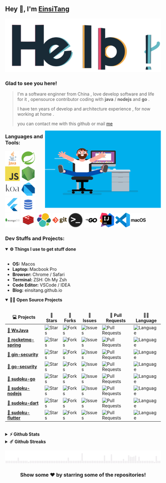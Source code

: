 ## Hey 👋, I'm [EinsiTang](https://github.com/einsitang)


![](gifs/hello.gif)


### Glad to see you here! &nbsp;

> I'm a software enginner from China , love develop software and life for it , opensource contributor coding with **java** / **nodejs** and **go** .
> 
> I have ten years of develop and architecture experience , for now working at home .
> 
> you can contact me with this github or mail [me](mailto:my-tangjianbin@163.com)

<img align="right" height="250" width="375" alt="" src="https://raw.githubusercontent.com/einsitang/einsitang/master/gifs/coder.gif" />


### Languages and Tools:

<code><img height="47" src="https://raw.githubusercontent.com/github/explore/main/topics/java/java.png" alt="java"></code>
<code><img height="47" src="https://raw.githubusercontent.com/github/explore/main/topics/spring/spring.png" alt="spring"></code>
<code><img height="47" src="https://raw.githubusercontent.com/github/explore/main/topics/javascript/javascript.png" alt="javascript"></code>
<code><img height="47" src="https://raw.githubusercontent.com/github/explore/main/topics/nodejs/nodejs.png" alt="nodejs"></code>
<code><img height="47" src="https://raw.githubusercontent.com/github/explore/main/topics/koa/koa.png" alt="koa"></code>
<code><img height="47" src="https://raw.githubusercontent.com/github/explore/main/topics/dart/dart.png" alt="dart"></code>
<code><img height="47" src="https://raw.githubusercontent.com/github/explore/main/topics/flutter/flutter.png" alt="flutter"></code>
<code><img height="47" src="https://raw.githubusercontent.com/github/explore/main/topics/sql/sql.png" alt="sql"></code>
<code><img height="47" src="https://raw.githubusercontent.com/github/explore/main/topics/mongodb/mongodb.png" alt="mongodb"></code>
<code><img height="47" src="https://raw.githubusercontent.com/github/explore/main/topics/redis/redis.png" alt="redis"></code>
<code><img height="47" src="https://raw.githubusercontent.com/github/explore/main/topics/elasticsearch/elasticsearch.png" alt="es"></code>
<code><img height="47" src="https://raw.githubusercontent.com/github/explore/main/topics/git/git.png" alt="git"></code>
<code><img height="47" src="https://raw.githubusercontent.com/github/explore/main/topics/terminal/terminal.png" alt="terminal"></code>
<code><img height="47" src="https://raw.githubusercontent.com/github/explore/main/topics/go/go.png" alt="go"></code>
<code><img height="47" src="https://raw.githubusercontent.com/github/explore/main/topics/intellij-idea/intellij-idea.png" alt="idea"></code>
<code><img height="47" src="https://raw.githubusercontent.com/github/explore/main/topics/visual-studio-code/visual-studio-code.png" alt="VSCode"></code>
<code><img height="47" src="https://raw.githubusercontent.com/github/explore/main/topics/macos/macos.png" alt="macos"></code>


### Dev Stuffs and Projects:

<details open>	
  <br />
  <summary><b>⚙️ Things I use to get stuff done</b></summary>
  	<ul>
  	    <li><b>OS:</b> Macos </li>
	    <li><b>Laptop: </b> Macbook Pro</li>
  	    <li><b>Browser: </b> Chrome / Safari</li>
	    <li><b>Terminal: </b> ZSH: Oh My Zsh </li>
	    <li><b>Code Editor:</b> VSCode / IDEA</li>
	    <li><b>Blog:</b> einsitang.github.io </li>
	</ul>	
</details>

<details open>
  <summary><b>🧑‍🚀 Open Source Projects</b></summary>

  <br />
  <table>
    <thead align="center">
      <tr border: none;>
        <td><b>💻 Projects</b></td>
        <td><b>🌟 Stars</b></td>
        <td><b>🍴 Forks</b></td>
        <td><b>🐛 Issues</b></td>
        <td><b>🔔 Pull Requests</b></td>
        <td><b>👨‍💻 Language</b></td>
      </tr>
    </thead>
    <tbody>
      <tr>
	      <td><a href="https://github.com/Wechat-Group/WxJava"><b>🚀 WxJava</b></a></td>
        <td><img alt="Stars" src="https://img.shields.io/github/stars/Wechat-Group/WxJava?style=flat-square&labelColor=343b41"/></td>
        <td><img alt="Forks" src="https://img.shields.io/github/forks/Wechat-Group/WxJava?style=flat-square&labelColor=343b41"/></td>
        <td><img alt="Issues" src="https://img.shields.io/github/issues/Wechat-Group/WxJava?style=flat-square"/></td>
        <td><img alt="Pull Requests" src="https://img.shields.io/github/issues-pr/Wechat-Group/WxJava?style=flat-square"/></td>
        <td><img alt="Language" src="https://img.shields.io/github/languages/top/Wechat-Group/WxJava?style=flat-square"/></td>
      </tr>
      <tr>
	      <td><a href="https://github.com/apache/rocketmq-spring"><b>🚀 rocketmq-spring</b></a></td>
        <td><img alt="Stars" src="https://img.shields.io/github/stars/apache/rocketmq-spring?style=flat-square&labelColor=343b41"/></td>
        <td><img alt="Forks" src="https://img.shields.io/github/forks/apache/rocketmq-spring?style=flat-square&labelColor=343b41"/></td>
        <td><img alt="Issues" src="https://img.shields.io/github/issues/apache/rocketmq-spring?style=flat-square"/></td>
        <td><img alt="Pull Requests" src="https://img.shields.io/github/issues-pr/apache/rocketmq-spring?style=flat-square"/></td>
        <td><img alt="Language" src="https://img.shields.io/github/languages/top/apache/rocketmq-spring?label=java&style=flat-square"/></td>
      </tr>
      <tr>
	      <td><a href="https://github.com/einsitang/gin-security"><b>🚀 gin-security</b></a></td>
        <td><img alt="Stars" src="https://img.shields.io/github/stars/einsitang/gin-security?style=flat-square&labelColor=343b41"/></td>
        <td><img alt="Forks" src="https://img.shields.io/github/forks/einsitang/gin-security?style=flat-square&labelColor=343b41"/></td>
        <td><img alt="Issues" src="https://img.shields.io/github/issues/einsitang/gin-security?style=flat-square"/></td>
        <td><img alt="Pull Requests" src="https://img.shields.io/github/issues-pr/einsitang/gin-security?style=flat-square"/></td>
        <td><img alt="Language" src="https://img.shields.io/github/languages/top/einsitang/gin-security?style=flat-square"/></td> 
      </tr>
      <tr>
	      <td><a href="https://github.com/einsitang/go-security"><b>🚀 go-security</b></a></td>
        <td><img alt="Stars" src="https://img.shields.io/github/stars/einsitang/go-security?style=flat-square&labelColor=343b41"/></td>
        <td><img alt="Forks" src="https://img.shields.io/github/forks/einsitang/go-security?style=flat-square&labelColor=343b41"/></td>
        <td><img alt="Issues" src="https://img.shields.io/github/issues/einsitang/go-security?style=flat-square"/></td>
        <td><img alt="Pull Requests" src="https://img.shields.io/github/issues-pr/einsitang/go-security?style=flat-square"/></td>
        <td><img alt="Language" src="https://img.shields.io/github/languages/top/einsitang/go-security?style=flat-square"/></td> 
      </tr>
      <tr>
	      <td><a href="https://github.com/einsitang/sudoku-go"><b>🚀 sudoku-go</b></a></td>
        <td><img alt="Stars" src="https://img.shields.io/github/stars/einsitang/sudoku-go?style=flat-square&labelColor=343b41"/></td>
        <td><img alt="Forks" src="https://img.shields.io/github/forks/einsitang/sudoku-go?style=flat-square&labelColor=343b41"/></td>
        <td><img alt="Issues" src="https://img.shields.io/github/issues/einsitang/sudoku-go?style=flat-square"/></td>
        <td><img alt="Pull Requests" src="https://img.shields.io/github/issues-pr/einsitang/sudoku-go?style=flat-square"/></td>
        <td><img alt="Language" src="https://img.shields.io/github/languages/top/einsitang/sudoku-go?style=flat-square"/></td> 
      </tr>
      <tr>
	      <td><a href="https://github.com/einsitang/sudoku-nodejs"><b>🚀 sudoku-nodejs</b></a></td>
        <td><img alt="Stars" src="https://img.shields.io/github/stars/einsitang/sudoku-nodejs?style=flat-square&labelColor=343b41"/></td>
        <td><img alt="Forks" src="https://img.shields.io/github/forks/einsitang/sudoku-nodejs?style=flat-square&labelColor=343b41"/></td>
        <td><img alt="Issues" src="https://img.shields.io/github/issues/einsitang/sudoku-nodejs?style=flat-square"/></td>
        <td><img alt="Pull Requests" src="https://img.shields.io/github/issues-pr/einsitang/sudoku-nodejs?style=flat-square"/></td>
        <td><img alt="Language" src="https://img.shields.io/github/languages/top/einsitang/sudoku-nodejs?style=flat-square"/></td> 
      </tr>
      <tr>
	      <td><a href="https://github.com/einsitang/sudoku-dart"><b>🚀 sudoku-dart</b></a></td>
        <td><img alt="Stars" src="https://img.shields.io/github/stars/einsitang/sudoku-dart?style=flat-square&labelColor=343b41"/></td>
        <td><img alt="Forks" src="https://img.shields.io/github/forks/einsitang/sudoku-dart?style=flat-square&labelColor=343b41"/></td>
        <td><img alt="Issues" src="https://img.shields.io/github/issues/einsitang/sudoku-dart?style=flat-square"/></td>
        <td><img alt="Pull Requests" src="https://img.shields.io/github/issues-pr/einsitang/sudoku-dart?style=flat-square"/></td>
        <td><img alt="Language" src="https://img.shields.io/github/languages/top/einsitang/sudoku-dart?style=flat-square"/></td> 
      </tr>
      <tr>
	      <td><a href="https://github.com/einsitang/sudoku-flutter"><b>🚀 sudoku-flutter</b></a></td>
        <td><img alt="Stars" src="https://img.shields.io/github/stars/einsitang/sudoku-flutter?style=flat-square&labelColor=343b41"/></td>
        <td><img alt="Forks" src="https://img.shields.io/github/forks/einsitang/sudoku-flutter?style=flat-square&labelColor=343b41"/></td>
        <td><img alt="Issues" src="https://img.shields.io/github/issues/einsitang/sudoku-flutter?style=flat-square"/></td>
        <td><img alt="Pull Requests" src="https://img.shields.io/github/issues-pr/einsitang/sudoku-flutter?style=flat-square"/></td>
        <td><img alt="Language" src="https://img.shields.io/github/languages/top/einsitang/sudoku-flutter?style=flat-square"/></td> 
      </tr>
    </tbody>
  </table>

  <br />
</details>

<details>	
  <summary><b>⚡ Github Stats</b></summary>

  <br />
  <img height="180em" src="https://github-readme-stats.vercel.app/api?username=einsitang&show_icons=true&hide_border=true&&count_private=true&include_all_commits=true" />
  <img height="180em" src="https://github-readme-stats.vercel.app/api/top-langs/?username=einsitang&exclude_repo=KNN-Image-Classification&show_icons=true&hide_border=true&layout=compact&langs_count=8"/>
</details>

<details>	
  <summary><b>☄️ Github Streaks</b></summary>

  <br />
  <img height="180em" src="https://github-readme-streak-stats.herokuapp.com/?user=einsitang&hide_border=true" />
</details>


![](gifs/bars.gif)

<div align="center">

### Show some ❤️ by starring some of the repositories!

</div>
